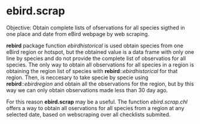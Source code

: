 # ebird.scrap
Objective: Obtain complete lists of ofservations for all species sigthed in one place and date from eBird webpage by web scraping.

**rebird** package function _ebirdhistorical_ is used obtain species from one eBird region or hotspot, but the obtained value is a data frame with only one line by species and do not provide the complete list of observatios for all species. The only way to obtain all observations for all species in a region is obtaining the region list of species with **rebird**::_ebirdhistorical_ for that region. Then, is neccesary to take specie by specie using **rebird**::_ebirdregion_ and obtain all the observations for the region, but  by this way we can only obtain observations made less than 30 day ago.

For this reason **ebird.scrap** may be a useful. The function _ebird.scrap.chl_ offers a way to obtain all oservations for all species from a region at any selected date, based on webscraping over all checklists submited.



